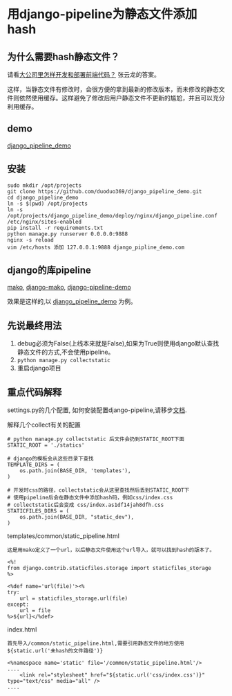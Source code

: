 用django-pipeline为静态文件添加hash
===

为什么需要hash静态文件？
---

请看[大公司里怎样开发和部署前端代码？](http://www.zhihu.com/question/20790576) 张云龙的答案。

这样，当静态文件有修改时，会很方便的拿到最新的修改版本，而未修改的静态文件则依然使用缓存。这样避免了修改后用户静态文件不更新的尴尬，并且可以充分利用缓存。

demo
---

[django_pipeline_demo](https://github.com/duoduo369/django_pipeline_demo)

安装
---
    sudo mkdir /opt/projects
    git clone https://github.com/duoduo369/django_pipeline_demo.git
    cd django_pipeline_demo
    ln -s $(pwd) /opt/projects
    ln -s /opt/projects/django_pipeline_demo/deploy/nginx/django_pipeline.conf /etc/nginx/sites-enabled
    pip install -r requirements.txt
    python manage.py runserver 0.0.0.0:9888
    nginx -s reload
    vim /etc/hosts 添加 127.0.0.1:9888 django_pipline_demo.com


django的库pipeline
---

[mako](http://www.makotemplates.org/),  [django-mako](https://github.com/jurgns/django-mako),  [django-pipeline-demo](https://github.com/duoduo369/django_pipeline_demo)

效果是这样的,以 [django_pipeline_demo](https://github.com/duoduo369/django_pipeline_demo) 为例。

先说最终用法
---

1. debug必须为False(上线本来就是False),如果为True则使用django默认查找静态文件的方式,不会使用pipeline。
2. `python manage.py collectstatic`
3. 重启django项目

重点代码解释
---
settings.py的几个配置,
如何安装配置django-pipeline,请移步[文档](http://django-pipeline.readthedocs.org/).

解释几个collect有关的配置

    # python manage.py collectstatic 后文件会扔到STATIC_ROOT下面
    STATIC_ROOT = './statics'

    # django的模板会从这些目录下查找
    TEMPLATE_DIRS = (
        os.path.join(BASE_DIR, 'templates'),
    )

    # 开发时css的路径，collectstatic会从这里查找然后丢到STATIC_ROOT下
    # 使用pipeline后会在静态文件中添加hash码，例如css/index.css
    # collectstatic后会变成 css/index.as1df14jah8dfh.css
    STATICFILES_DIRS = (
        os.path.join(BASE_DIR, "static_dev"),
    )


templates/common/static_pipeline.html

    这是用mako定义了一个url，以后静态文件使用这个url导入，就可以找到hash的版本了。

    <%!
    from django.contrib.staticfiles.storage import staticfiles_storage
    %>

    <%def name='url(file)'><%
    try:
        url = staticfiles_storage.url(file)
    except:
        url = file
    %>${url}</%def>

index.html

    首先导入/common/static_pipeline.html,需要引用静态文件的地方使用${static.url('未hash的文件路径')}

    <%namespace name='static' file='/common/static_pipeline.html'/>
    ....
        <link rel="stylesheet" href="${static.url('css/index.css')}" type="text/css" media="all" />
    ....

